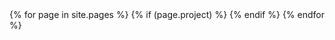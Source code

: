 ---
---
<data>
	{% for page in site.pages %}
		{% if (page.project) %}
	    <page title="{{ page.title }}" date="{{ page.date }}" url="{{ page.url }}"/>
	{% endif %}
	{% endfor %}
</data>